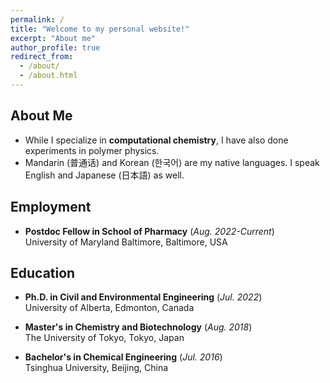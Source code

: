 ```yaml
---
permalink: /
title: "Welcome to my personal website!"
excerpt: "About me"
author_profile: true
redirect_from: 
  - /about/
  - /about.html
---
```


## About Me
- While I specialize in **computational chemistry**, I have also done experiments in polymer physics. 
- Mandarin (普通话) and Korean (한국어) are my native languages. I speak English and Japanese (日本語) as well.

## Employment
- **Postdoc Fellow in School of Pharmacy** (*Aug. 2022-Current*) <br />
  University of Maryland Baltimore, Baltimore, USA

## Education

- **Ph.D. in Civil and Environmental Engineering** (*Jul. 2022*) <br />
University of Alberta, Edmonton, Canada

- **Master's in Chemistry and Biotechnology**  (*Aug. 2018*) <br />
The University of Tokyo, Tokyo, Japan

- **Bachelor's in Chemical Engineering**  (*Jul. 2016*) <br />
Tsinghua University, Beijing, China


<script type="text/javascript" id="clstr_globe" src="//clustrmaps.com/globe.js?d=s2faPfflUJnPso1Ip5mEN8K9Dcx0Vgszble7y4oHteo"></script>


